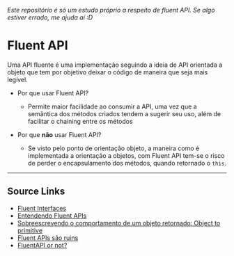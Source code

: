 _Este repositório é só um estudo próprio a respeito de fluent API. Se algo estiver errado, me ajuda aí :D_

# Fluent API

Uma API fluente é uma implementação seguindo a ideia de API orientada a objeto que tem por objetivo deixar o código de maneira que seja mais legível.

- Por que usar Fluent API?
    * Permite maior facilidade ao consumir a API, uma vez que a semãntica dos métodos criados tendem a sugerir seu uso, além de facilitar o chaining entre os métodos

- Por que **não** usar Fluent API?
    * Se visto pelo ponto de orientação objeto, a maneira como é implementada a orientação a objetos, com Fluent API tem-se o risco de perder o encapsulamento dos métodos, quando retornado o `this`.

____
## Source Links
* [Fluent Interfaces](https://en.wikipedia.org/wiki/Fluent_interface)
* [Entendendo Fluent APIs](https://www.sitepoint.com/javascript-like-boss-understanding-fluent-apis/)
* [Sobreescrevendo o comportamento de um objeto retornado: Object to primitive](https://javascript.info/object-toprimitive)
* [Fluent APIs são ruins](https://ocramius.github.io/blog/fluent-interfaces-are-evil/)
* [FluentAPI or not?](https://zeroturnaround.com/rebellabs/a-fluent-api-or-not-a-fluent-api-that-is-the-question/)